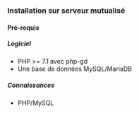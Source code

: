 ### Installation sur serveur mutualisé

#### Pré-requis

##### Logiciel

* PHP >= 7.1 avec php-gd
* Une base de données MySQL/MariaDB

##### Connaissances

* PHP/MySQL
